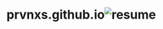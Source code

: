 # prvnxs.github.io![resume](https://github.com/prvnxs/prvnxs.github.io/assets/134279521/d5639dc4-4661-440b-b541-6136b0cfe658)
